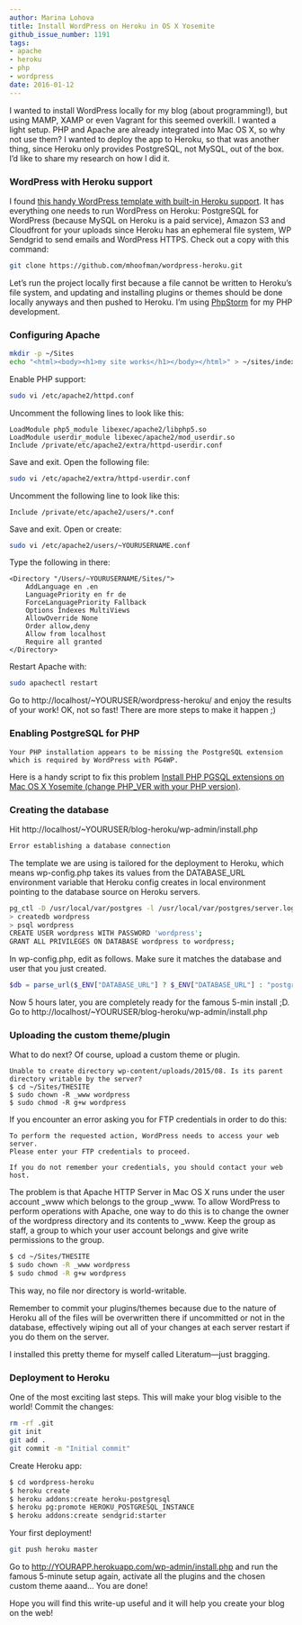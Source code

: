 ```yaml
---
author: Marina Lohova
title: Install WordPress on Heroku in OS X Yosemite
github_issue_number: 1191
tags:
- apache
- heroku
- php
- wordpress
date: 2016-01-12
---
```


I wanted to install WordPress locally for my blog (about programming!), but using MAMP, XAMP or even Vagrant for this seemed overkill. I wanted a light setup. PHP and Apache are already integrated into Mac OS X, so why not use them? I wanted to deploy the app to Heroku, so that was another thing, since Heroku only provides PostgreSQL, not MySQL, out of the box. I’d like to share my research on how I did it.

### WordPress with Heroku support

I found [this handy WordPress template with built-in Heroku support](https://github.com/mhoofman/wordpress-heroku). It has everything one needs to run WordPress on Heroku: PostgreSQL for WordPress (because MySQL on Heroku is a paid service), Amazon S3 and Cloudfront for your uploads since Heroku has an ephemeral file system, WP Sendgrid to send emails and WordPress HTTPS. Check out a copy with this command:

```bash
git clone https://github.com/mhoofman/wordpress-heroku.git
```

Let’s run the project locally first because a file cannot be written to Heroku’s file system, and updating and installing plugins or themes should be done locally anyways and then pushed to Heroku. I’m using [PhpStorm](https://www.jetbrains.com/phpstorm/) for my PHP development.

### Configuring Apache

```bash
mkdir -p ~/Sites
echo "<html><body><h1>my site works</h1></body></html>" > ~/sites/index.html.en
```

Enable PHP support:

```bash
sudo vi /etc/apache2/httpd.conf
```

Uncomment the following lines to look like this:

```nohighlight
LoadModule php5_module libexec/apache2/libphp5.so
LoadModule userdir_module libexec/apache2/mod_userdir.so
Include /private/etc/apache2/extra/httpd-userdir.conf
```

Save and exit. Open the following file:

```bash
sudo vi /etc/apache2/extra/httpd-userdir.conf
```

Uncomment the following line to look like this:

```nohighlight
Include /private/etc/apache2/users/*.conf
```

Save and exit. Open or create:

```bash
sudo vi /etc/apache2/users/~YOURUSERNAME.conf
```

Type the following in there:

```nohighlight
<Directory "/Users/~YOURUSERNAME/Sites/">
    AddLanguage en .en
    LanguagePriority en fr de
    ForceLanguagePriority Fallback
    Options Indexes MultiViews
    AllowOverride None
    Order allow,deny
    Allow from localhost
    Require all granted
</Directory>
```

Restart Apache with:

```bash
sudo apachectl restart
```

Go to http://localhost/~YOURUSER/wordpress-heroku/ and enjoy the results of your work! OK, not so fast! There are more steps to make it happen ;)

### Enabling PostgreSQL for PHP

```nohighlight
Your PHP installation appears to be missing the PostgreSQL extension which is required by WordPress with PG4WP.
```

Here is a handy script to fix this problem [Install PHP PGSQL extensions on Mac OS X Yosemite (change PHP_VER with your PHP version)](https://gist.github.com/marinalohova/ec5d77ffd9d8e8acce2c).

### Creating the database

Hit http://localhost/~YOURUSER/blog-heroku/wp-admin/install.php

```html
Error establishing a database connection
```

The template we are using is tailored for the deployment to Heroku, which means wp-config.php takes its values from the DATABASE_URL environment variable that Heroku config creates in local environment pointing to the database source on Heroku servers.

```bash
pg_ctl -D /usr/local/var/postgres -l /usr/local/var/postgres/server.log start
> createdb wordpress
> psql wordpress
CREATE USER wordpress WITH PASSWORD 'wordpress';
GRANT ALL PRIVILEGES ON DATABASE wordpress to wordpress; 
```

In wp-config.php, edit as follows. Make sure it matches the database and user that you just created.

```php
$db = parse_url($_ENV["DATABASE_URL"] ? $_ENV["DATABASE_URL"] : "postgres://wordpress:wordpress@localhost:5432/wordpress");
```

Now 5 hours later, you are completely ready for the famous 5-min install ;D. Go to http://localhost/~YOURUSER/blog-heroku/wp-admin/install.php

### Uploading the custom theme/plugin

What to do next? Of course, upload a custom theme or plugin.

```nohighlight
Unable to create directory wp-content/uploads/2015/08. Is its parent directory writable by the server?
$ cd ~/Sites/THESITE
$ sudo chown -R _www wordpress
$ sudo chmod -R g+w wordpress
```

If you encounter an error asking you for FTP credentials in order to do this:

```nohighlight
To perform the requested action, WordPress needs to access your web server.
Please enter your FTP credentials to proceed.

If you do not remember your credentials, you should contact your web host.
```

The problem is that Apache HTTP Server in Mac OS X runs under the user account _www which belongs to the group _www. To allow WordPress to perform operations with Apache, one way to do this is to change the owner of the wordpress directory and its contents to _www. Keep the group as staff, a group to which your user account belongs and give write permissions to the group.

```bash
$ cd ~/Sites/THESITE
$ sudo chown -R _www wordpress
$ sudo chmod -R g+w wordpress
```

This way, no file nor directory is world-writable.

Remember to commit your plugins/themes because due to the nature of Heroku all of the files will be overwritten there if uncommitted or not in the database, effectively wiping out all of your changes at each server restart if you do them on the server.

I installed this pretty theme for myself called Literatum—​just bragging.

### Deployment to Heroku

One of the most exciting last steps. This will make your blog visible to the world! Commit the changes:

```bash
rm -rf .git
git init
git add .
git commit -m "Initial commit"
```

Create Heroku app:

```bash
$ cd wordpress-heroku
$ heroku create
$ heroku addons:create heroku-postgresql
$ heroku pg:promote HEROKU_POSTGRESQL_INSTANCE
$ heroku addons:create sendgrid:starter
```

Your first deployment!

```bash
git push heroku master
```

Go to http://YOURAPP.herokuapp.com/wp-admin/install.php and run the famous 5-minute setup again, activate all the plugins and the chosen custom theme aaand... You are done!

Hope you will find this write-up useful and it will help you create your blog on the web!
